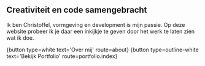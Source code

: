 ## Creativiteit en code samengebracht

Ik ben Christoffel, vormgeving en development is mijn passie. 
Op deze website probeer ik je daar een inkijkje te geven door het werk te laten zien wat ik doe.

{button type=white text='Over mij' route=about}
{button type=outline-white text='Bekijk Portfolio' route=portfolio.index}